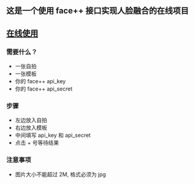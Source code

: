 ## 这是一个使用 face++ 接口实现人脸融合的在线项目

[在线使用](https://giorgiopeng.space/MergeFace/)
---

### 需要什么？

- 一张自拍
- 一张模板
- 你的 face++ api_key
- 你的 face++ api_secret

### 步骤

- 左边放入自拍
- 右边放入模板
- 中间填写 api_key 和 api_secret
- 点击 + 号等待结果

### 注意事项

- 图片大小不能超过 2M, 格式必须为 jpg
